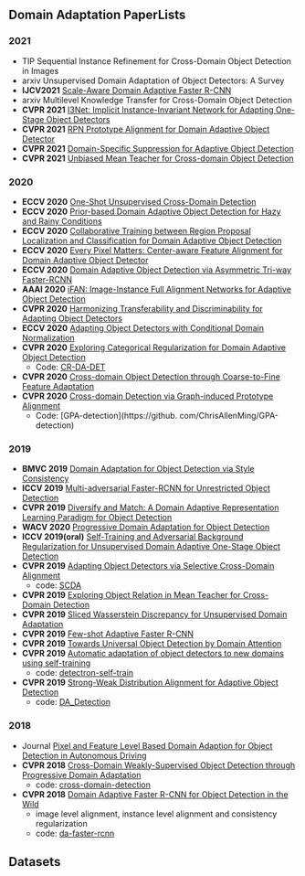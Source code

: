 ## Domain Adaptation PaperLists


### 2021
* TIP Sequential Instance Refinement for Cross-Domain Object Detection in Images
* arxiv Unsupervised Domain Adaptation of Object Detectors: A Survey
* <b>IJCV2021</b> [Scale-Aware Domain Adaptive Faster R-CNN](https://link.springer.com/content/pdf/10.1007/s11263-021-01447-x.pdf)
* arxiv Multilevel Knowledge Transfer for Cross-Domain Object Detection
* <b>CVPR 2021</b> [I3Net: Implicit Instance-Invariant Network for Adapting One-Stage Object Detectors](https://arxiv.org/pdf/2103.13757.pdf)
* <b>CVPR 2021</b> [RPN Prototype Alignment for Domain Adaptive Object Detector](https://openaccess.thecvf.com/content/CVPR2021/papers/Zhang_RPN_Prototype_Alignment_for_Domain_Adaptive_Object_Detector_CVPR_2021_paper.pdf)
* <b>CVPR 2021</b> [Domain-Specific Suppression for Adaptive Object Detection](https://arxiv.org/pdf/2105.03570.pdf)
* <b>CVPR 2021</b> [Unbiased Mean Teacher for Cross-domain Object Detection](https://arxiv.org/pdf/2003.00707.pdf)

### 2020
* <b>ECCV 2020</b> [One-Shot Unsupervised Cross-Domain Detection](https://arxiv.org/pdf/2005.11610.pdf)
* <b>ECCV 2020</b> [Prior-based Domain Adaptive Object Detection for Hazy and Rainy Conditions](https://arxiv.org/pdf/1912.00070.pdf)
* <b>ECCV 2020</b> [Collaborative Training between Region Proposal Localization and Classification for Domain Adaptive Object Detection](https://arxiv.org/pdf/2009.08119.pdf)
* <b>ECCV 2020</b> [Every Pixel Matters: Center-aware Feature Alignment for Domain Adaptive Object Detector](https://www.ecva.net/papers/eccv_2020/papers_ECCV/papers/123540698.pdf)
* <b>ECCV 2020</b> [Domain Adaptive Object Detection via Asymmetric Tri-way Faster-RCNN](https://arxiv.org/pdf/2007.01571.pdf)
* <b>AAAI 2020</b> [iFAN: Image-Instance Full Alignment Networks for Adaptive Object Detection](https://arxiv.org/abs/2003.04132)
* <b>CVPR 2020</b> [Harmonizing Transferability and Discriminability for Adapting Object Detectors](https://arxiv.org/abs/2003.06297)
* <b>ECCV 2020</b> [Adapting Object Detectors with Conditional Domain Normalization](https://arxiv.org/abs/2003.07071)
* <b>CVPR 2020</b> [Exploring Categorical Regularization for Domain Adaptive Object Detection](https://arxiv.org/abs/2003.09152)
  * Code: [CR-DA-DET](https://github.com/Megvii-Nanjing/CR-DA-DET)
* <b>CVPR 2020</b> [Cross-domain Object Detection through Coarse-to-Fine Feature Adaptation](https://arxiv.org/abs/2003.10275)
* <b>CVPR 2020</b> [Cross-domain Detection via Graph-induced Prototype Alignment](https://arxiv.org/pdf/2003.12849.pdf)
  * Code: [GPA-detection](https://github. com/ChrisAllenMing/GPA-detection)

### 2019
* <b>BMVC 2019</b> [Domain Adaptation for Object Detection via Style Consistency](https://arxiv.org/abs/1911.10033v1)
* <b>ICCV 2019</b> [Multi-adversarial Faster-RCNN for Unrestricted Object Detection](http://arxiv.org/abs/1907.10343v2)
* <b>CVPR 2019</b> [Diversify and Match: A Domain Adaptive Representation Learning Paradigm for Object Detection](https://arxiv.org/abs/1905.05396)
* <b>WACV 2020</b> [Progressive Domain Adaptation for Object Detection](https://arxiv.org/abs/1910.11319v1)
* <b>ICCV 2019(oral)</b> [Self-Training and Adversarial Background Regularization for Unsupervised Domain Adaptive One-Stage Object Detection](https://arxiv.org/abs/1909.00597v1)
* <b>CVPR 2019</b> [Adapting Object Detectors via Selective Cross-Domain Alignment](http://openaccess.thecvf.com/content_CVPR_2019/html/Zhu_Adapting_Object_Detectors_via_Selective_Cross-Domain_Alignment_CVPR_2019_paper.html)
	* code: [SCDA](https://github.com/WERush/SCDA)
* <b>CVPR 2019</b> [Exploring Object Relation in Mean Teacher for Cross-Domain Detection](https://arxiv.org/abs/1904.11245)
* <b>CVPR 2019</b> [Sliced Wasserstein Discrepancy for Unsupervised Domain Adaptation](https://arxiv.org/abs/1903.04064)
* <b>CVPR 2019</b> [Few-shot Adaptive Faster R-CNN](https://arxiv.org/abs/1903.09372)
* <b>CVPR 2019</b> [Towards Universal Object Detection by Domain Attention](https://arxiv.org/abs/1904.04402)
* <b>CVPR 2019</b> [Automatic adaptation of object detectors to new domains using self-training](https://arxiv.org/abs/1904.07305)
    * code: [detectron-self-train](https://github.com/AruniRC/detectron-self-train)
* <b>CVPR 2019</b> [Strong-Weak Distribution Alignment for Adaptive Object Detection](https://arxiv.org/abs/1812.04798)
    * code: [DA_Detection](https://github.com/VisionLearningGroup/DA_Detection)


### 2018
* Journal [Pixel and Feature Level Based Domain Adaption for Object Detection in Autonomous Driving](https://arxiv.org/abs/1810.00345)
* <b>CVPR 2018</b> [Cross-Domain Weakly-Supervised Object Detection through Progressive Domain Adaptation](https://arxiv.org/abs/1803.11365)
    * code: [cross-domain-detection](https://github.com/naoto0804/cross-domain-detection)
* <b>CVPR 2018</b> [Domain Adaptive Faster R-CNN for Object Detection in the Wild](https://arxiv.org/abs/1803.03243)
    * image level alignment, instance level alignment and consistency regularization
    * code: [da-faster-rcnn](https://github.com/yuhuayc/da-faster-rcnn)




## Datasets

